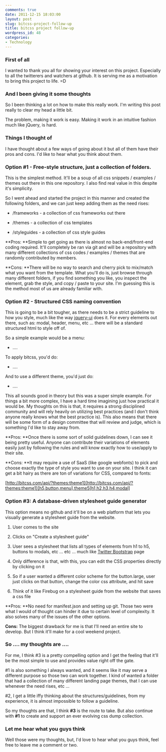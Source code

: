 ```yaml
---
comments: true
date: 2011-12-15 18:03:00
layout: post
slug: bitcss-project-follow-up
title: bitcss project follow-up
wordpress_id: 48
categories:
- Technology
---
```


### First of all




I wanted to thank you all for showing your interest on this project. Especially to all the twitterers and watchers at github. It is serving me as a motivation to bring this project to life. =D




### And I been giving it some thoughts




So I been thinking a lot on how to make this really work. I'm writing this post really to clear my head a little bit.




The problem, making it work is easy. Making it work in an intuitive fashion much like jQuery, is hard. 




### Things I thought of




I have thought about a few ways of going about it but all of them have their pros and cons. I'd like to hear what you think about them.




### Option #1 - Free-style structure, just a collection of folders.




This is the simplest method. It'll be a soup of all css snippets / examples / themes out there in this one repository. I also find real value in this despite it's simplicity.




So I went ahead and started the project in this manner and created the following folders, and we can just keep adding them as the need rises:




  * /frameworks - a collection of css frameworks out there


  * /themes - a collection of css templates


  * /styleguides - a collection of css style guides



**Pros: **Simple to get going as there is almost no back-end/front-end coding required. It'll completely be ran via git and will be a repository with many different collections of css codes / examples / themes that are randomly contributed by members. 




**Cons: **There will be no way to search and cherry pick to mix/match what you want from the template. What you'll do is, just browse through many different folders, if you find something you like, you inspect the element, grab the style, and copy / paste to your site. I'm guessing this is the method most of us are already familiar with.




### Option #2 - Structured CSS naming convention




This is going to be a bit tougher, as there needs to be a strict guideline to how you style, much like the way [jquery-ui](http://jqueryui.com/docs/Theming) does it. For every elements out there, such as: modal, header, menu, etc … there will be a standard structured html to style off of.




So a simple example would be a menu:




<ul> <li> …. </li> </ul>




To apply bitcss, you'd do:




<ul class="bitcss-menu** theme1**">




<li> …. </li>




</ul>




And to use a different theme, you'd just do:




<ul class="bitcss-menu** theme2**">




<li> …. </li>




</ul>




This all sounds good in theory but this was a super simple example. For things a bit more complex, I have a hard time imagining just how practical it would be. My thoughts on this is that, it requires a strong disciplined community and will rely heavily on utilizing best practices (and I don't think anyone really knows what the best practice is). This also means that there will be some form of a design committee that will review and judge, which is something I'd like to stay away from.




**Pros: **Once there is some sort of solid guidelines down, I can see it being pretty useful. Anyone can contribute their variations of elements easily just by following the rules and will know exactly how to use/apply to their site.




**Cons: **It may require a use of SaaS (like google webfonts) to pick and choose exactly the type of style you want to use on your site. I think it can get a bit hairy as there are ton of variations for CSS, compared to fonts:




[http://bitcss.com/api/?themes:theme1](http://bitcss.com/api/?themes:theme1)[h5,button,menu],theme5[h1,h2,h3,h4,modal]




### Option #3: A database-driven stylesheet guide generator




This option means no github and it'll be on a web platform that lets you visually generate a stylesheet guide from the website.




  1. User comes to the site


  2. Clicks on "Create a stylesheet guide"


  3. User sees a stylesheet that lists all types of elements from h1 to h5, buttons to modals, etc … etc … much like [Twitter Bootstrap](http://twitter.github.com/bootstrap/) page


  4. Only difference is that, with this, you can edit the CSS properties directly by clicking on it


  5. So if a user wanted a different color scheme for the button.large, user just clicks on that button, change the color css attribute, and hit save


  6. Think of it like Firebug on a stylesheet guide from the website that saves a css file



**Pros: **No need for manifest.json and setting up git. Those two were what I would of thought can hinder it due to certain level of complexity. It also solves many of the issues of the other options.




**Cons:** The biggest drawback for me is that I'll need an entire site to develop. But I think it'll make for a cool weekend project.




### So …. my thoughts are ….




For me, I think #3 is a pretty compelling option and I get the feeling that it'll be the most simple to use and provides value right off the gate.




#1 is also something I always wanted, and it seems like it may serve a different purpose so those two can work together. I kind of wanted a folder that had a collection of many different landing page themes, that I can use whenever the need rises, etc …




#2, I get a little iffy thinking about the structures/guidelines, from my experience, it is almost impossible to follow a guideline.




So my thoughts are that, I think **#3** is the route to take. But also continue with **#1** to create and support an ever evolving css dump collection.




### Let me hear what you guys think




Well those were my thoughts, but, I'd love to hear what you guys think, feel free to leave me a comment or two.
